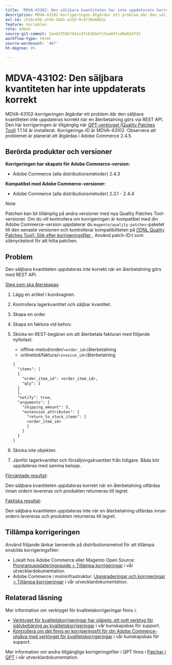 ```yaml
---
title: 'MDVA-43102: Den säljbara kvantiteten har inte uppdaterats korrekt'
description: MDVA-43102-korrigeringen åtgärdar ett problem där den säljbara kvantiteten inte uppdateras korrekt när en återbetalning görs via REST API. Den här korrigeringen är tillgänglig när [QPT-verktyget (Quality Patches Tool)](/help/announcements/adobe-commerce-announcements/magento-quality-patches-released-new-tool-to-self-serve-quality-patches.md) 1.1.14 är installerat. Korrigerings-ID är MDVA-43102. Observera att problemet är planerat att åtgärdas i Adobe Commerce 2.4.5.
exl-id: c51bc45b-a7e0-4581-a318-9c4736e6661c
feature: Variables
role: Admin
source-git-commit: 2aeb2355b74d1cdfc62b5e7c5aa04fcd0a654733
workflow-type: tm+mt
source-wordcount: '467'
ht-degree: 0%

---
```


# MDVA-43102: Den säljbara kvantiteten har inte uppdaterats korrekt

MDVA-43102-korrigeringen åtgärdar ett problem där den säljbara kvantiteten inte uppdateras korrekt när en återbetalning görs via REST API. Den här korrigeringen är tillgänglig när [QPT-verktyget (Quality Patches Tool)](/help/announcements/adobe-commerce-announcements/magento-quality-patches-released-new-tool-to-self-serve-quality-patches.md) 1.1.14 är installerat. Korrigerings-ID är MDVA-43102. Observera att problemet är planerat att åtgärdas i Adobe Commerce 2.4.5.

## Berörda produkter och versioner

**Korrigeringen har skapats för Adobe Commerce-version:**

* Adobe Commerce (alla distributionsmetoder) 2.4.3

**Kompatibel med Adobe Commerce-versioner:**

* Adobe Commerce (alla distributionsmetoder) 2.3.1 - 2.4.4

>[!NOTE]
>
>Patchen kan bli tillämplig på andra versioner med nya Quality Patches Tool-versioner. Om du vill kontrollera om korrigeringen är kompatibel med din Adobe Commerce-version uppdaterar du `magento/quality-patches`-paketet till den senaste versionen och kontrollerar kompatibiliteten på [[!DNL Quality Patches Tool]: Sök efter korrigeringsfiler ](https://experienceleague.adobe.com/tools/commerce-quality-patches/index.html?lang=sv-SE). Använd patch-ID:t som söknyckelord för att hitta patchen.

## Problem

Den säljbara kvantiteten uppdateras inte korrekt när en återbetalning görs med REST API.

<u>Steg som ska återskapas</u>:

1. Lägg en artikel i kundvagnen.
1. Kontrollera lagerkvantitet och säljbar kvantitet.
1. Skapa en order.
1. Skapa en faktura vid behov.
1. Skicka en REST-begäran om att återbetala fakturan med följande nyttolast:

   * offline-metod/order/`<order_id>`/återbetalning
   * onlinetod/faktura/`<invoice_id>`/återbetalning

   ```rest
   {
     "items": [
     {
       "order_item_id": <order_item_id>,
       "qty": 1
     }
     ],
     "notify": true,
     "arguments": {
       "shipping_amount": 5,
       "extension_attributes": {
         "return_to_stock_items": [
         <order_item_id>
         ]
       }
     }
   }
   ```

1. Skicka inte objekten.
1. Jämför lagerkvantitet och försäljningskvantitet från tidigare. Båda bör uppdateras med samma belopp.

<u>Förväntade resultat</u>:

Den säljbara kvantiteten uppdateras korrekt när en återbetalning utfärdas innan ordern levereras och produkten returneras till lagret.

<u>Faktiska resultat</u>:

Den säljbara kvantiteten uppdateras inte när en återbetalning utfärdas innan ordern levereras och produkten returneras till lagret.

## Tillämpa korrigeringen

Använd följande länkar beroende på distributionsmetod för att tillämpa enskilda korrigeringsfiler:

* Lokalt hos Adobe Commerce eller Magento Open Source: [Programuppdateringsguide > Tillämpa korrigeringar](https://experienceleague.adobe.com/sv/docs/commerce-operations/tools/quality-patches-tool/usage) i vår utvecklardokumentation.
* Adobe Commerce i molninfrastruktur: [Uppgraderingar och korrigeringar > Tillämpa korrigeringar](https://experienceleague.adobe.com/sv/docs/commerce-cloud-service/user-guide/develop/upgrade/apply-patches) i vår utvecklardokumentation.

## Relaterad läsning

Mer information om verktyget för kvalitetskorrigeringar finns i:

* [Verktyget för kvalitetskorrigeringar har släppts: ett nytt verktyg för självbetjäning av kvalitetskorrigeringar](/help/announcements/adobe-commerce-announcements/magento-quality-patches-released-new-tool-to-self-serve-quality-patches.md) i vår kunskapsbas för support.
* [Kontrollera om det finns en korrigeringsfil för din Adobe Commerce-utgåva med verktyget för kvalitetskorrigeringar](/help/support-tools/patches-available-in-qpt-tool/check-patch-for-magento-issue-with-magento-quality-patches.md) i vår kunskapsbas för support.

Mer information om andra tillgängliga korrigeringsfiler i QPT finns i [Patchar i QPT](https://experienceleague.adobe.com/tools/commerce-quality-patches/index.html?lang=sv-SE) i vår utvecklardokumentation.
